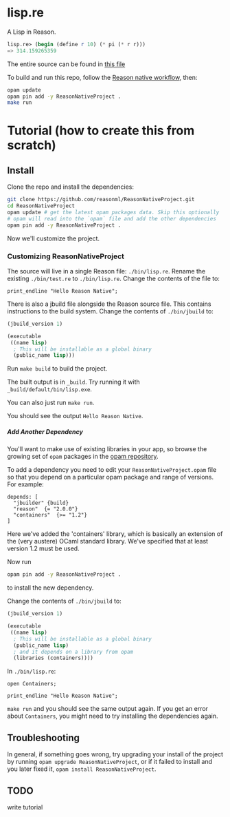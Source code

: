 # lisp.re

A Lisp in Reason.

```scheme
lisp.re> (begin (define r 10) (* pi (* r r)))
=> 314.159265359
```

The entire source can be found in [this file](https://github.com/jsdf/lisp.re/blob/master/bin/lisp.re)

To build and run this repo, follow the [Reason native workflow](http://facebook.github.io/reason/nativeWorkflow.html), then:

```bash
opam update
opam pin add -y ReasonNativeProject .
make run
```

# Tutorial (how to create this from scratch)

## Install

Clone the repo and install the dependencies:

```sh
git clone https://github.com/reasonml/ReasonNativeProject.git
cd ReasonNativeProject
opam update # get the latest opam packages data. Skip this optionally
# opam will read into the `opam` file and add the other dependencies
opam pin add -y ReasonNativeProject .
```

Now we'll customize the project.

### Customizing ReasonNativeProject

The source will live in a single Reason file: `./bin/lisp.re`. Rename the existing `./bin/test.re` to `./bin/lisp.re`. Change the contents of the file to:

```reason
print_endline "Hello Reason Native";
```

There is also a jbuild file alongside the Reason source file. This contains instructions to the build system. Change the contents of `./bin/jbuild` to:

```lisp
(jbuild_version 1)

(executable
 ((name lisp)
  ; This will be installable as a global binary
  (public_name lisp)))
```

Run `make build` to build the project.

The built output is in `_build`. Try running it with `_build/default/bin/lisp.exe`.

You can also just run `make run`.

You should see the output `Hello Reason Native`.

##### Add Another Dependency

You'll want to make use of existing libraries in your app, so browse the growing set of `opam` packages in the [opam repository](http://opam.ocaml.org/packages/).

To add a dependency you need to edit your `ReasonNativeProject.opam` file so that you depend on a particular opam package and range of versions. For example:

```
depends: [
  "jbuilder" {build}
  "reason"  {= "2.0.0"}
  "containers"  {>= "1.2"}
]
```
Here we've added the 'containers' library, which is basically an extension of the (very austere) OCaml standard library. We've specified that at least version 1.2 must be used.

Now run

```bash
opam pin add -y ReasonNativeProject .
```

to install the new dependency.


Change the contents of `./bin/jbuild` to:

```lisp
(jbuild_version 1)

(executable
 ((name lisp)
  ; This will be installable as a global binary
  (public_name lisp)
  ; and it depends on a library from opam
  (libraries (containers))))
```

In `./bin/lisp.re`:

```reason
open Containers;

print_endline "Hello Reason Native";
```

`make run` and you should see the same output again. If you get an error about `Containers`, you might need to try installing the dependencies again.

## Troubleshooting

In general, if something goes wrong, try upgrading your install of the project
by running `opam upgrade ReasonNativeProject`, or if it failed to install and you
later fixed it, `opam install ReasonNativeProject`.

## TODO

write tutorial
